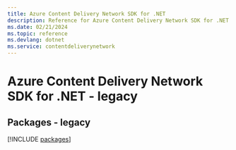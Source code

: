 ```yaml
---
title: Azure Content Delivery Network SDK for .NET
description: Reference for Azure Content Delivery Network SDK for .NET
ms.date: 02/21/2024
ms.topic: reference
ms.devlang: dotnet
ms.service: contentdeliverynetwork
---
```

# Azure Content Delivery Network SDK for .NET - legacy
## Packages - legacy
[!INCLUDE [packages](content-delivery-network-index.md)]